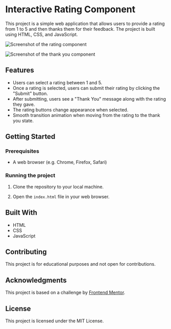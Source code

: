 # Interactive Rating Component

This project is a simple web application that allows users to provide a rating from 1 to 5 and then thanks them for their feedback. The project is built using HTML, CSS, and JavaScript.

![Screenshot of the rating component](screenshot-1.png)

![Screenshot of the thank you component](screenshot-2.png)

## Features

- Users can select a rating between 1 and 5.
- Once a rating is selected, users can submit their rating by clicking the "Submit" button.
- After submitting, users see a "Thank You" message along with the rating they gave.
- The rating buttons change appearance when selected.
- Smooth transition animation when moving from the rating to the thank you state.

## Getting Started

### Prerequisites

- A web browser (e.g. Chrome, Firefox, Safari)

### Running the project

1. Clone the repository to your local machine.


2. Open the `index.html` file in your web browser.

## Built With

- HTML
- CSS
- JavaScript

## Contributing

This project is for educational purposes and not open for contributions.

## Acknowledgments

This project is based on a challenge by [Frontend Mentor](https://www.frontendmentor.io).

## License

This project is licensed under the MIT License.


